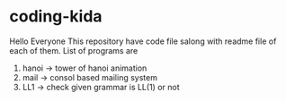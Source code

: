# coding-kida
Hello Everyone
This repository have code file salong with readme file of each of them.
List of programs are
1) hanoi -> tower of hanoi animation
2) mail -> consol based mailing system
3) LL1 -> check given grammar is LL(1) or not
